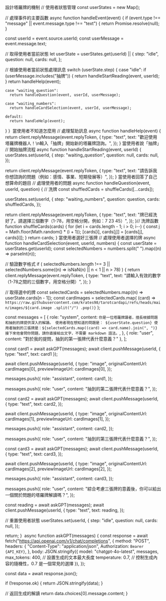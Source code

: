 設計塔羅牌的機制
// 使用者狀態管理
const userStates = new Map();

// 處理事件的主要函數
async function handleEvent(event) {
  if (event.type !== "message" || event.message.type !== "text") {
    return Promise.resolve(null);
  }

  const userId = event.source.userId;
  const userMessage = event.message.text;

  // 取得使用者當前狀態
  let userState = userStates.get(userId) || {
    step: "idle",
    question: null,
    cards: null,
  };

  // 根據使用者當前狀態處理訊息
  switch (userState.step) {
    case "idle":
      if (userMessage.includes("抽牌")) {
        return handleStartReading(event, userId);
      }
      return handleHelp(event);

    case "waiting_question":
      return handleQuestion(event, userId, userMessage);

    case "waiting_numbers":
      return handleCardSelection(event, userId, userMessage);

    default:
      return handleHelp(event);
  }
}
​
當使用者不知道怎麼用
// 處理幫助訊息
async function handleHelp(event) {
  return client.replyMessage(event.replyToken, {
    type: "text",
    text: "歡迎使用塔羅牌機器人！\n輸入「抽牌」開始新的塔羅牌諮詢。",
  });
}
​
當使用者說「抽牌」
// 開始抽牌流程
async function handleStartReading(event, userId) {
  userStates.set(userId, {
    step: "waiting_question",
    question: null,
    cards: null,
  });

  return client.replyMessage(event.replyToken, {
    type: "text",
    text: "請告訴我你想諮詢的問題（例如：感情、事業、短期發展等）",
  });
}
​
當使用者回答了自己想算命的題目
// 處理使用者的問題
async function handleQuestion(event, userId, question) {
  // 洗牌
  const shuffledCards = shuffleCards([...cards]);

  userStates.set(userId, {
    step: "waiting_numbers",
    question: question,
    cards: shuffledCards,
  });

  return client.replyMessage(event.replyToken, {
    type: "text",
    text: "牌已經洗好了。請選擇三個數字（1-78，用空格分開，例如：7 23 45）",
  });
}
​
// 洗牌函數
function shuffleCards(cards) {
  for (let i = cards.length - 1; i > 0; i--) {
    const j = Math.floor(Math.random() * (i + 1));
    [cards[i], cards[j]] = [cards[j], cards[i]];
  }
  return cards;
}
​
當使用者選好三張牌 
// 處理使用者選擇的牌
async function handleCardSelection(event, userId, numbers) {
  const userState = userStates.get(userId);
  const selectedNumbers = numbers.split(" ").map((n) => parseInt(n));

  // 驗證數字格式
  if (
    selectedNumbers.length !== 3 ||
    selectedNumbers.some((n) => isNaN(n) || n < 1 || n > 78)
  ) {
    return client.replyMessage(event.replyToken, {
      type: "text",
      text: "請輸入有效的數字（1-78之間的三個數字，用空格分開）",
    });
  }

  // 取得選中的牌
  const selectedCards = selectedNumbers.map((n) => userState.cards[n - 1]);
  const cardImages = selectedCards.map(
    (card) =>
      `https://raw.githubusercontent.com/krates98/tarotcardapi/refs/heads/main/images/${card.image
        .split("/")
        .pop()}`
  );

  const messages = [
    {
      role: "system",
      content: `你是一位塔羅牌讀者，擅長根據問題和抽到的牌提供深入的解讀。
	使用者現在想知道的問題是： ${userState.question}
	使用者抽到的三張牌是：${selectedCards.map((card) => card.name).join(", ")}
	接下來他會問你問題，請你直接給出文字，不需要 markdown 語法。`,
    },
    { role: "user", content: "對於我的提問，抽到的第一張牌代表什麼意義？" },
  ];

  const card1 = await askGPT(messages);
  await client.pushMessage(userId, { type: "text", text: card1 });

  await client.pushMessage(userId, {
    type: "image",
    originalContentUrl: cardImages[0],
    previewImageUrl: cardImages[0],
  });

  messages.push({
    role: "assistant",
    content: card1,
  });

  messages.push({
    role: "user",
    content: "抽到的第二張牌代表什麼意義？",
  });

  const card2 = await askGPT(messages);
  await client.pushMessage(userId, {
    type: "text",
    text: card2,
  });

  await client.pushMessage(userId, {
    type: "image",
    originalContentUrl: cardImages[1],
    previewImageUrl: cardImages[1],
  });

  messages.push({
    role: "assistant",
    content: card2,
  });

  messages.push({
    role: "user",
    content: "抽到的第三張牌代表什麼意義？",
  });

  const card3 = await askGPT(messages);
  await client.pushMessage(userId, {
    type: "text",
    text: card3,
  });

  await client.pushMessage(userId, {
    type: "image",
    originalContentUrl: cardImages[2],
    previewImageUrl: cardImages[2],
  });

  messages.push({
    role: "assistant",
    content: card3,
  });

  messages.push({
    role: "user",
    content: "綜合考慮三張牌的意義後，你可以給出一個關於問題的塔羅牌解讀嗎？",
  });

  const reading = await askGPT(messages);
  await client.pushMessage(userId, {
    type: "text",
    text: reading,
  });

  // 重置使用者狀態
  userStates.set(userId, {
    step: "idle",
    question: null,
    cards: null,
  });

  return;
}
​
async function askGPT(messages) {
  const response = await fetch("https://api.openai.com/v1/chat/completions", {
    method: "POST",
    headers: {
      "Content-Type": "application/json",
      Authorization: `Bearer {API_KEY}`,
    },
    body: JSON.stringify({
      model: "chatgpt-4o-latest",
      messages,
      max_tokens: 400, // 設置生成的文本最大長度
      temperature: 0.7, // 控制生成內容的隨機性，0.7 是一個常見的選擇
    }),
  });

  const data = await response.json();

  if (!response.ok) {
    return JSON.stringify(data);
  }

  // 返回生成的解讀
  return data.choices[0].message.content;
}